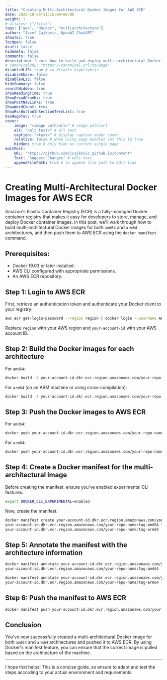```yaml
---
title: "Creating Multi-Architectural Docker Images for AWS ECR"
date: 2023-10-25T11:15:00+00:00
weight: 1
# aliases: ["/first"]
tags: ["aws", "docker", "multiarchitecture"]
author: "Jozef Cajkovic, OpenAI ChatGPT"
showToc: true
TocOpen: false
draft: false
hidemeta: false
comments: false
description: "Learn how to build and deploy multi-architectural Docker images (amd64 and arm64) to AWS ECR using the `docker manifest` command."
# canonicalURL: "https://canonical.url/to/page"
disableHLJS: true # to disable highlightjs
disableShare: false
disableHLJS: false
hideSummary: false
searchHidden: true
ShowReadingTime: true
ShowBreadCrumbs: true
ShowPostNavLinks: true
ShowWordCount: true
ShowRssButtonInSectionTermList: true
UseHugoToc: true
cover:
    image: "<image path/url>" # image path/url
    alt: "<alt text>" # alt text
    caption: "<text>" # display caption under cover
    relative: false # when using page bundles set this to true
    hidden: true # only hide on current single page
editPost:
    URL: "https://github.com/jcajkovic.github.io/content"
    Text: "Suggest Changes" # edit text
    appendFilePath: true # to append file path to Edit link
---
```


# Creating Multi-Architectural Docker Images for AWS ECR

Amazon's Elastic Container Registry (ECR) is a fully-managed Docker container registry that makes it easy for developers to store, manage, and deploy Docker container images. In this post, we'll walk through how to build multi-architectural Docker images for both `amd64` and `arm64` architectures, and then push them to AWS ECR using the `docker manifest` command.

## Prerequisites:

- Docker 19.03 or later installed.
- AWS CLI configured with appropriate permissions.
- An AWS ECR repository.

## Step 1: Login to AWS ECR

First, retrieve an authentication token and authenticate your Docker client to your registry:

```bash
aws ecr get-login-password --region region | docker login --username AWS --password-stdin your-account-id.dkr.ecr.region.amazonaws.com
```

Replace `region` with your AWS region and `your-account-id` with your AWS account ID.

## Step 2: Build the Docker images for each architecture

For `amd64`:

```bash
docker build -t your-account-id.dkr.ecr.region.amazonaws.com/your-repo-name:tag-amd64 .
```

For `arm64` (on an ARM machine or using cross-compilation):

```bash
docker build -t your-account-id.dkr.ecr.region.amazonaws.com/your-repo-name:tag-arm64 .
```

## Step 3: Push the Docker images to AWS ECR

For `amd64`:

```bash
docker push your-account-id.dkr.ecr.region.amazonaws.com/your-repo-name:tag-amd64
```

For `arm64`:

```bash
docker push your-account-id.dkr.ecr.region.amazonaws.com/your-repo-name:tag-arm64
```

## Step 4: Create a Docker manifest for the multi-architectural image

Before creating the manifest, ensure you've enabled experimental CLI features:

```bash
export DOCKER_CLI_EXPERIMENTAL=enabled
```

Now, create the manifest:

```bash
docker manifest create your-account-id.dkr.ecr.region.amazonaws.com/your-repo-name:latest \
your-account-id.dkr.ecr.region.amazonaws.com/your-repo-name:tag-amd64 \
your-account-id.dkr.ecr.region.amazonaws.com/your-repo-name:tag-arm64
```

## Step 5: Annotate the manifest with the architecture information

```bash
docker manifest annotate your-account-id.dkr.ecr.region.amazonaws.com/your-repo-name:latest \
your-account-id.dkr.ecr.region.amazonaws.com/your-repo-name:tag-amd64 --arch amd64

docker manifest annotate your-account-id.dkr.ecr.region.amazonaws.com/your-repo-name:latest \
your-account-id.dkr.ecr.region.amazonaws.com/your-repo-name:tag-arm64 --arch arm64
```

## Step 6: Push the manifest to AWS ECR

```bash
docker manifest push your-account-id.dkr.ecr.region.amazonaws.com/your-repo-name:latest
```

## Conclusion

You've now successfully created a multi-architectural Docker image for both `amd64` and `arm64` architectures and pushed it to AWS ECR. By using Docker's manifest feature, you can ensure that the correct image is pulled based on the architecture of the machine.

---

I hope that helps! This is a concise guide, so ensure to adapt and test the steps according to your actual environment and requirements.